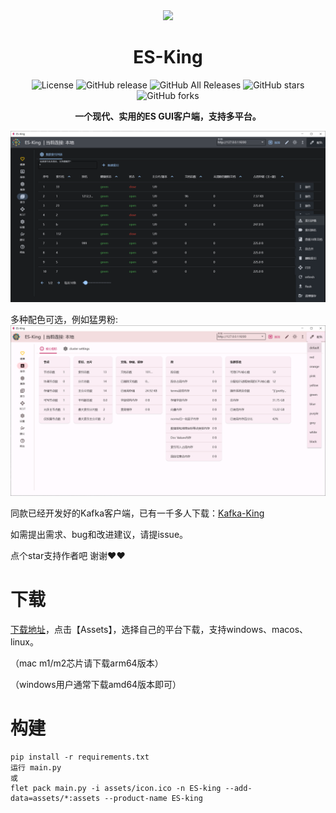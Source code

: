 <div align=center><img src="assets/icon.ico"></div>
<h1 align="center">ES-King </h1>

<div align="center">

![License](https://img.shields.io/github/license/Bronya0/ES-King)
![GitHub release](https://img.shields.io/github/release/Bronya0/ES-King)
![GitHub All Releases](https://img.shields.io/github/downloads/Bronya0/ES-King/total)
![GitHub stars](https://img.shields.io/github/stars/Bronya0/ES-King)
![GitHub forks](https://img.shields.io/github/forks/Bronya0/ES-King)

<strong>一个现代、实用的ES GUI客户端，支持多平台。</strong>


</div>

![](docs/snap/1.png)

多种配色可选，例如猛男粉:
![](docs/snap/2.png)

同款已经开发好的Kafka客户端，已有一千多人下载：[Kafka-King](https://github.com/Bronya0/Kafka-King)

如需提出需求、bug和改进建议，请提issue。

点个star支持作者吧 谢谢❤❤

# 下载
[下载地址](https://github.com/Bronya0/ES-King/releases)，点击【Assets】，选择自己的平台下载，支持windows、macos、linux。

（mac m1/m2芯片请下载arm64版本）

（windows用户通常下载amd64版本即可）

# 构建
```
pip install -r requirements.txt
运行 main.py
或
flet pack main.py -i assets/icon.ico -n ES-king --add-data=assets/*:assets --product-name ES-king
```

